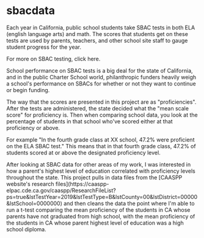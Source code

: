 # sbacdata

Each year in California, public school students take SBAC tests in both ELA (english language arts) and math. The scores that students get on these tests are used by parents, teachers, and other school site staff to gauge student progress for the year.
<p>
For more on SBAC testing, click here.
<p>
School performance on SBAC tests is a big deal for the state of California, and in the public Charter School world, philanthropic funders heavily weigh a school's performance on SBACs for whether or not they want to continue or begin funding.
<p>
The way that the scores are presented in this project are as "proficiencies". After the tests are administered, the state decided what the "mean scale score" for proficiency is. Then when comparing school data, you look at the percentage of students in that school who've scored either at that proficiency or above.
<p>
For example "In the fourth grade class at XX school, 47.2% were proficient on the ELA SBAC test."
This means that in that fourth grade class, 47.2% of students scored at or above the designated proficiency level.
<p>
After looking at SBAC data for other areas of my work, I was interested in how a parent's highest level of education correlated with proficiency levels throughout the state. This project pulls in data files from the [CAASPP website's research files](https://caaspp-elpac.cde.ca.gov/caaspp/ResearchFileList?ps=true&lstTestYear=2019&lstTestType=B&lstCounty=00&lstDistrict=00000&lstSchool=0000000) and then cleans the data the point where I'm able to run a t-test comparing the mean proficiency of the students in CA whose parents have not graduated from high school, with the mean proficiency of the students in CA whose parent highest level of education was a high school diploma.
